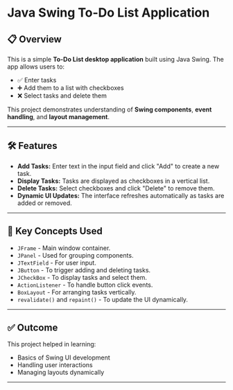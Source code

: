 # Java Swing To-Do List Application

## 📋 Overview

This is a simple **To-Do List desktop application** built using Java Swing.
The app allows users to:

- ✅ Enter tasks
- ➕ Add them to a list with checkboxes
- ❌ Select tasks and delete them

This project demonstrates understanding of **Swing components**, **event handling**, and **layout management**.

---

## 🛠 Features

- **Add Tasks:** Enter text in the input field and click "Add" to create a new task.
- **Display Tasks:** Tasks are displayed as checkboxes in a vertical list.
- **Delete Tasks:** Select checkboxes and click "Delete" to remove them.
- **Dynamic UI Updates:** The interface refreshes automatically as tasks are added or removed.

---


## 🧩 Key Concepts Used

- `JFrame` - Main window container.
- `JPanel` - Used for grouping components.
- `JTextField` - For user input.
- `JButton` - To trigger adding and deleting tasks.
- `JCheckBox` - To display tasks and select them.
- `ActionListener` - To handle button click events.
- `BoxLayout` - For arranging tasks vertically.
- `revalidate()` and `repaint()` - To update the UI dynamically.

---

## ✅ Outcome

This project helped in learning:
- Basics of Swing UI development
- Handling user interactions
- Managing layouts dynamically

---

